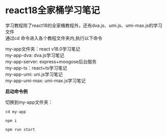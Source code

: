 # react18全家桶学习笔记
学习教程除了react18的全家桶教程外，还有dva.js、umi.js、umi-max.js的学习文件<br>
通过cd 命令进入各个教程文件夹内,执行以下命令

my-app文件夹：react v18.0学习笔记<br>
my-app-dva: dva.js学习笔记<br>
my-app-server: express+moogose后台服务<br>
my-app-ts：react+ts学习笔记<br>
my-app-umi: uni.js学习笔记<br>
my-app-umi-max: umi-max.js学习笔记<br>


**启动命令例**

切换到my-app文件夹：
```
cd my-app
```

```
npm i
```
```
npm run start
```